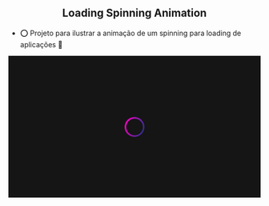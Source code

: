 <h2 align="center"> Loading Spinning Animation </h2>

- ⭕ Projeto para ilustrar a animação de um spinning para loading de aplicações 🔄

![Loading e animação do Spinning](https://raw.githubusercontent.com/BManduca/Loading_spinning_animation/master/thumbnail.jpg)

